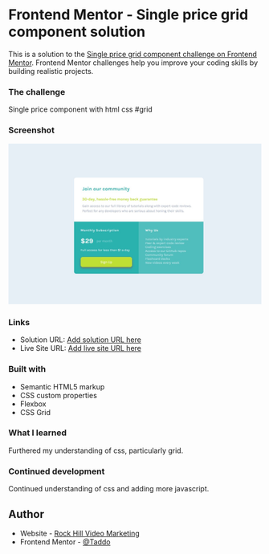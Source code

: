 # Frontend Mentor - Single price grid component solution

This is a solution to the [Single price grid component challenge on Frontend Mentor](https://www.frontendmentor.io/challenges/single-price-grid-component-5ce41129d0ff452fec5abbbc). Frontend Mentor challenges help you improve your coding skills by building realistic projects. 


### The challenge

Single price component with html css #grid

### Screenshot

![](./images/screenshot.jpg)

### Links

- Solution URL: [Add solution URL here](https://github.com/palmettophoto/Single-price-component.git)
- Live Site URL: [Add live site URL here](https://palmettophoto.github.io/Single-price-component/)

### Built with

- Semantic HTML5 markup
- CSS custom properties
- Flexbox
- CSS Grid

### What I learned

Furthered my understanding of css, particularly grid.

### Continued development

Continued understanding of css and adding more javascript.

## Author

- Website - [Rock Hill Video Marketing](https://rockhillvideomarketing.com)
- Frontend Mentor - [@Taddo](https://www.frontendmentor.io/profile/taddo)

